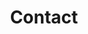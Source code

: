 ---
title: Contact
form:
    name: tzujankwoon-form
    fields:
        - name: nom
          label: Nom
          placeholder: Entrer votre nom
          autofocus: on
          autocomplete: on
          type: text
          validate:
            required: true

        - name: email
          label: Email
          placeholder: Entrer votre adresse email
          type: text
          validate:
            rule: email
            required: true

        - name: message
          label: Message
          size: long
          placeholder: Entrer votre message
          type: textarea
          validate:
            required: true

    buttons:
        - type: submit
          value: Envoyer
          classes: gdlr-button with-border excerpt-read-more

    process:
        - email:
            from: "{{ config.plugins.email.from }}"
            to:
              - "{{ config.plugins.email.from }}"
              - "{{ form.value.email }}"
            subject: "[Feedback] {{ form.value.name|e }}"
            body: "{% include 'forms/data.html.twig' %}"
        - save:
            fileprefix: feedback-
            dateformat: Ymd-His-u
            extension: txt
            body: "{% include 'forms/data.txt.twig' %}"
        - message: Merci pour votre message!
        - display: merci
---